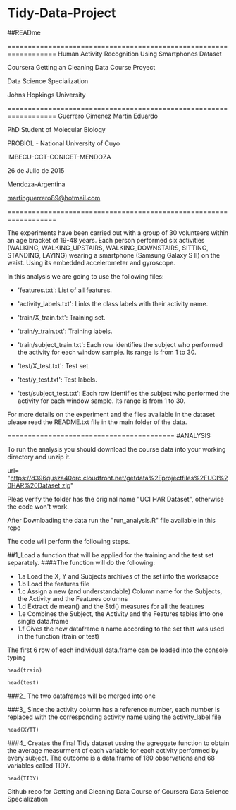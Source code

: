 # Tidy-Data-Project

##READme

==================================================================
Human Activity Recognition Using Smartphones Dataset

Coursera Getting an Cleaning Data Course Proyect

Data Science Specialization

Johns Hopkings University

==================================================================
Guerrero Gimenez Martin Eduardo

PhD Student of Molecular Biology

PROBIOL - National University of Cuyo

IMBECU-CCT-CONICET-MENDOZA

26 de Julio de 2015

Mendoza-Argentina

martinguerrero89@hotmail.com

==================================================================

The experiments have been carried out with a group of 30 volunteers within an age bracket of 19-48 years. Each person performed six activities (WALKING, WALKING_UPSTAIRS, WALKING_DOWNSTAIRS, SITTING, STANDING, LAYING) wearing a smartphone (Samsung Galaxy S II) on the waist. Using its embedded accelerometer and gyroscope.

In this analysis we are going to use the following files:

- 'features.txt': List of all features.

- 'activity_labels.txt': Links the class labels with their activity name.

- 'train/X_train.txt': Training set.

- 'train/y_train.txt': Training labels.

- 'train/subject_train.txt': Each row identifies the subject who performed the activity for each window sample. Its range is from 1 to 30. 

- 'test/X_test.txt': Test set.

- 'test/y_test.txt': Test labels.

- 'test/subject_test.txt': Each row identifies the subject who performed the activity for each window sample. Its range is from 1 to 30. 


For more details on the experiment and the files available in the dataset please read the README.txt file in the main folder of the data. 


=========================================
#ANALYSIS

To run the analysis you should download the course data into your working directory and unzip it.

url= "https://d396qusza40orc.cloudfront.net/getdata%2Fprojectfiles%2FUCI%20HAR%20Dataset.zip"

Pleas verify the folder has the original name "UCI HAR Dataset", otherwise the code won't work.

After Downloading the data run the "run_analysis.R" file available in this repo

The code will perform the following steps.

##1_Load a function that will be applied for the training and the test set separately.
####The function will do the following:

- 1.a Load the X, Y and Subjects archives of the set into the worksapce
- 1.b Load the features file
- 1.c Assign a new (and understandable) Column name for the Subjects, the Activity and the Features columns
- 1.d Extract de mean() and the Std() measures for all the features
- 1.e Combines the Subject, the Activity and the Features tables into one single data.frame
- 1.f Gives the new dataframe a name according to the set that was used in the function (train or test)

The first 6 row of each individual data.frame can be loaded into the console typing
```
head(train)

head(test)
```

###2_ The two dataframes will be merged into one

###3_ Since the activity column has a reference number, each number is replaced with the corresponding activity name using the activity_label file
```
head(XYTT)
```
###4_ Creates the final Tidy dataset ussing the agreggate function to obtain the average measurment of each variable for each activity performed by every subject.
The outcome is a data.frame of 180 observations and 68 variables called TIDY.
```
head(TIDY)
```
 
Github repo for Getting and Cleaning Data Course of Coursera Data Science Specialization 
